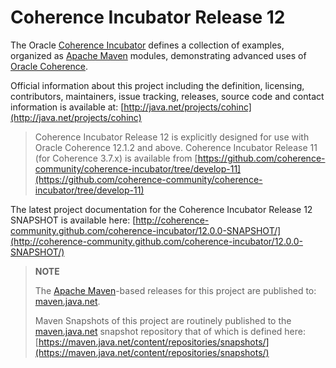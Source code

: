 Coherence Incubator Release 12
==============================

The Oracle [Coherence Incubator](http://java.net/projects/cohinc) defines a collection of
examples, organized as [Apache Maven](http://maven.apache.org/) modules, demonstrating
advanced uses of [Oracle Coherence](http://www.oracle.com/technology/products/coherence/index.html).

Official information about this project including the definition, licensing, contributors, maintainers, issue tracking, releases, source code and contact information is available at:
[http://java.net/projects/cohinc](http://java.net/projects/cohinc)

>   Coherence Incubator Release 12 is explicitly designed for use with Oracle Coherence 12.1.2 and above.
>   Coherence Incubator Release 11 (for Coherence 3.7.x) is available from [https://github.com/coherence-community/coherence-incubator/tree/develop-11](https://github.com/coherence-community/coherence-incubator/tree/develop-11)

The latest project documentation for the Coherence Incubator Release 12 SNAPSHOT is available here:
[http://coherence-community.github.com/coherence-incubator/12.0.0-SNAPSHOT/](http://coherence-community.github.com/coherence-incubator/12.0.0-SNAPSHOT/)

>   **NOTE**
>
>   The [Apache Maven](http://maven.apache.org)-based releases for this project are published to: [maven.java.net](https://maven.java.net).
>
>   Maven Snapshots of this project are routinely published to the [maven.java.net](https://maven.java.net) snapshot repository that of which is defined here: [https://maven.java.net/content/repositories/snapshots/](https://maven.java.net/content/repositories/snapshots/)
